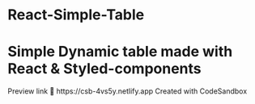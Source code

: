 # React-Simple-Table

<h1>Simple Dynamic table made with React & Styled-components</h1>
Preview link 🔗  https://csb-4vs5y.netlify.app
Created with CodeSandbox
